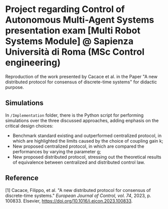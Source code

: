 # Project regarding Control of Autonomous Multi-Agent Systems presentation exam [Multi Robot Systems Module] @ Sapienza Università di Roma (MSc Control engineering)

Reproduction of the work presented by Cacace et al. in the Paper "A new distributed protocol for consensus of discrete-time systems" for didactic purpose. 
## Simulations
In ```/Implementation``` folder, there is the Python script for performing simulations over the three discussed approaches, adding enphasis on the critical design choices:
* Benchmark standard existing and outperformed centralized protocol, in which are highlighted the limits caused by the choice of coupling gain k;
* New proposed centralized protocol, in which are compared the performances by varying the parameter g;
* New proposed distributed protocol, stressing out the theoretical results of equivalence between centralized and distributed control law. 
## Reference
[1] Cacace, Filippo, et al. "A new distributed protocol for consensus of discrete-time systems." _European Journal of Control, vol. 74_, 2023, p. 100833. Elsevier, https://doi.org/10.1016/j.ejcon.2023.100833.
